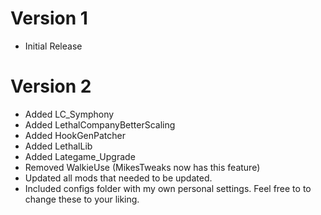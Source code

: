# Version 1
- Initial Release

# Version 2
- Added LC_Symphony
- Added LethalCompanyBetterScaling
- Added HookGenPatcher
- Added LethalLib
- Added Lategame_Upgrade
- Removed WalkieUse (MikesTweaks now has this feature)
- Updated all mods that needed to be updated.
- Included configs folder with my own personal settings. Feel free to to change these to your liking.